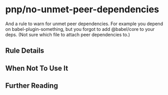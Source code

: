 # pnp/no-unmet-peer-dependencies

And a rule to warn for unmet peer dependencies. For example you depend on babel-plugin-something, but you forgot to add @babel/core to your deps. (Not sure which file to attach peer dependencies to.)

## Rule Details

## When Not To Use It

## Further Reading
